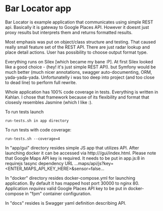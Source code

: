 # Bar Locator app

Bar Locator is example application that communicates using simple REST api.
Basically it is gateway to Google Places API. However it doesnt just proxy results but interprets them and returns formatted results.

Most emphasis was put on object/class structure and testing. That caused really small feature set of the REST API. There are just radar lookup and place detail actions. User has possibility to choose output format type.

Everything runs on Silex [which became my bane :P]. At first Silex looked like a good choice - (hey! it's just simple REST API). but Symfony would be much better (much nicer annotations, swagger auto-documenting, ORM, yada-yada-yada. Unfortunatelly i was too deep into project (and too close to dead line) to perform full rewrite. 

Whole application has 100% code coverage in tests. Everything is written in Kahlan. I chose that framework because of its flexibility and format that closesly resembles Jasmine (which I like :).

To run tests launch
```
run-tests.sh in app directory
```
To run tests with code coverage:
```
run-tests.sh --coverage=4
```

In "app/gui" directory resides simple JS app that utilizes API. After launching docker it can be accessed via http://<docker host>/gui/index.html. Please note that Google Maps API key is required. It needs to be put in app.js:8 in requirejs !async dependency URL ...maps/api/js?key=<ENTER_MAPS_API_KEY_HERE>&sensor=false...   

In "docker" directory resides docker-compose.yml for launching application. By default it has mapped host port 30000 to nginx 80. Application *requires* valid Google Places API key to be put in docker-compose in "fpm" container configuration.   

In "docs" resides is Swagger yaml definition describing API.

